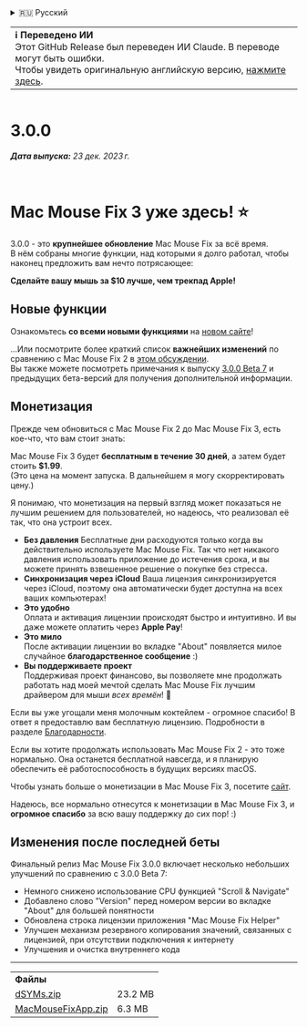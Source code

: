 <details>
<summary>🇷🇺 Русский</summary>

[🇬🇧 English (GitHub)](https://github.com/noah-nuebling/mac-mouse-fix/releases/tag/3.0.0)\
[🇦🇩 Català](https://redirect.macmousefix.com/?target=mmf-release&tag=3.0.0&locale=ca)\
[🇩🇪 Deutsch](https://redirect.macmousefix.com/?target=mmf-release&tag=3.0.0&locale=de)\
[🇪🇸 Español](https://redirect.macmousefix.com/?target=mmf-release&tag=3.0.0&locale=es)\
[🇫🇷 Français](https://redirect.macmousefix.com/?target=mmf-release&tag=3.0.0&locale=fr)\
[🇮🇩 Indonesia](https://redirect.macmousefix.com/?target=mmf-release&tag=3.0.0&locale=id)\
[🇮🇹 Italiano](https://redirect.macmousefix.com/?target=mmf-release&tag=3.0.0&locale=it)\
[🇭🇺 Magyar](https://redirect.macmousefix.com/?target=mmf-release&tag=3.0.0&locale=hu)\
[🇳🇱 Nederlands](https://redirect.macmousefix.com/?target=mmf-release&tag=3.0.0&locale=nl)\
[🇵🇱 Polski](https://redirect.macmousefix.com/?target=mmf-release&tag=3.0.0&locale=pl)\
[🇧🇷 Português (Brasil)](https://redirect.macmousefix.com/?target=mmf-release&tag=3.0.0&locale=pt-BR)\
[🇵🇹 Português (Portugal)](https://redirect.macmousefix.com/?target=mmf-release&tag=3.0.0&locale=pt-PT)\
[🇷🇴 Română](https://redirect.macmousefix.com/?target=mmf-release&tag=3.0.0&locale=ro)\
[🇸🇪 Svenska](https://redirect.macmousefix.com/?target=mmf-release&tag=3.0.0&locale=sv)\
[🇻🇳 Tiếng Việt](https://redirect.macmousefix.com/?target=mmf-release&tag=3.0.0&locale=vi)\
[🇹🇷 Türkçe](https://redirect.macmousefix.com/?target=mmf-release&tag=3.0.0&locale=tr)\
[🇨🇿 Čeština](https://redirect.macmousefix.com/?target=mmf-release&tag=3.0.0&locale=cs)\
[🇬🇷 Ελληνικά](https://redirect.macmousefix.com/?target=mmf-release&tag=3.0.0&locale=el)\
**🇷🇺 Русский**\
[🇺🇦 Українська](https://redirect.macmousefix.com/?target=mmf-release&tag=3.0.0&locale=uk)\
[🇮🇱 עברית](https://redirect.macmousefix.com/?target=mmf-release&tag=3.0.0&locale=he)\
[🇸🇦 العربية](https://redirect.macmousefix.com/?target=mmf-release&tag=3.0.0&locale=ar)\
[🇮🇳 हिन्दी](https://redirect.macmousefix.com/?target=mmf-release&tag=3.0.0&locale=hi)\
[🇹🇭 ไทย](https://redirect.macmousefix.com/?target=mmf-release&tag=3.0.0&locale=th)\
[🇨🇳 中文 (简体)](https://redirect.macmousefix.com/?target=mmf-release&tag=3.0.0&locale=zh-Hans)\
[🇨🇳 中文 (繁體)](https://redirect.macmousefix.com/?target=mmf-release&tag=3.0.0&locale=zh-Hant)\
[🇭🇰 中文（香港)](https://redirect.macmousefix.com/?target=mmf-release&tag=3.0.0&locale=zh-HK)\
[🇯🇵 日本語](https://redirect.macmousefix.com/?target=mmf-release&tag=3.0.0&locale=ja)\
[🇰🇷 한국어](https://redirect.macmousefix.com/?target=mmf-release&tag=3.0.0&locale=ko)\
[Help translate Mac Mouse Fix to different languages!](https://github.com/noah-nuebling/mac-mouse-fix/discussions/731)
</details>
<table align=><td>
<b>ℹ️ Переведено ИИ</b><br>
Этот GitHub Release был переведен ИИ Claude. В переводе могут быть ошибки.<br>
Чтобы увидеть оригинальную английскую версию, <a href="https://github.com/noah-nuebling/mac-mouse-fix/releases/tag/3.0.0">нажмите здесь</a>.
</td></table>

<table></table>

# 3.0.0
***Дата выпуска:** 23 дек. 2023 г.*

<br>

# Mac Mouse Fix 3 уже здесь! ⭐️

3.0.0 - это **крупнейшее обновление** Mac Mouse Fix за всё время.\
В нём собраны многие функции, над которыми я долго работал, чтобы наконец предложить вам нечто потрясающее:

**Сделайте вашу мышь за $10 лучше, чем трекпад Apple!**

## Новые функции

Ознакомьтесь **со всеми новыми функциями** на [новом сайте](http://macmousefix.com/)!

...Или посмотрите более краткий список **важнейших изменений** по сравнению с Mac Mouse Fix 2 в [этом обсуждении](https://github.com/noah-nuebling/mac-mouse-fix/discussions/743#discussioncomment-7938922).\
Вы также можете посмотреть примечания к выпуску [3.0.0 Beta 7](https://redirect.macmousefix.com/?target=mmf-release&tag=3.0.0-Beta-7&locale=ru) и предыдущих бета-версий для получения дополнительной информации.

## Монетизация

Прежде чем обновиться с Mac Mouse Fix 2 до Mac Mouse Fix 3, есть кое-что, что вам стоит знать:

Mac Mouse Fix 3 будет **бесплатным в течение 30 дней**, а затем будет стоить **$1.99**.\
(Это цена на момент запуска. В дальнейшем я могу скорректировать цену.)

Я понимаю, что монетизация на первый взгляд может показаться не лучшим решением для пользователей, но надеюсь, что реализовал её так, что она устроит всех.

- **Без давления**
   Бесплатные дни расходуются только когда вы действительно используете Mac Mouse Fix. Так что нет никакого давления использовать приложение до истечения срока, и вы можете принять взвешенное решение о покупке без стресса.
- **Синхронизация через iCloud**
  Ваша лицензия синхронизируется через iCloud, поэтому она автоматически будет доступна на всех ваших компьютерах!
- **Это удобно**\
   Оплата и активация лицензии происходят быстро и интуитивно. И вы даже можете оплатить через **Apple Pay**!
- **Это мило**\
   После активации лицензии во вкладке "About" появляется милое случайное **благодарственное сообщение** :)
- **Вы поддерживаете проект**\
   Поддерживая проект финансово, вы позволяете мне продолжать работать над моей мечтой сделать Mac Mouse Fix лучшим драйвером для мыши *всех времён*! 🚀

Если вы уже угощали меня молочным коктейлем - огромное спасибо! В ответ я предоставлю вам бесплатную лицензию. Подробности в разделе [Благодарности](https://github.com/noah-nuebling/mac-mouse-fix/blob/master/Acknowledgements.md#-paypal-donations).

Если вы хотите продолжать использовать Mac Mouse Fix 2 - это тоже нормально. Она останется бесплатной навсегда, и я планирую обеспечить её работоспособность в будущих версиях macOS.

Чтобы узнать больше о монетизации в Mac Mouse Fix 3, посетите [сайт](https://macmousefix.com/#price).

Надеюсь, все нормально отнесутся к монетизации в Mac Mouse Fix 3, и **огромное спасибо** за всю вашу поддержку до сих пор! :)

## Изменения после последней беты

Финальный релиз Mac Mouse Fix 3.0.0 включает несколько небольших улучшений по сравнению с 3.0.0 Beta 7:

- Немного снижено использование CPU функцией "Scroll & Navigate"
- Добавлено слово "Version" перед номером версии во вкладке "About" для большей понятности
- Обновлена строка лицензии приложения "Mac Mouse Fix Helper"
- Улучшен механизм резервного копирования значений, связанных с лицензией, при отсутствии подключения к интернету
- Улучшения и очистка внутреннего кода

---

<table align="start">
<tr>
    <td colspan=2>
        <b>Файлы</b>
    </td>
</tr>
<tr>
    <td><a href="https://github.com/noah-nuebling/mac-mouse-fix/releases/download/3.0.0/dSYMs.zip">dSYMs.zip</a></td>
    <td>23.2 MB</td>
</tr>
<tr>
    <td><a href="https://github.com/noah-nuebling/mac-mouse-fix/releases/download/3.0.0/MacMouseFixApp.zip">MacMouseFixApp.zip</a></td>
    <td>6.3 MB</td>
</tr>
</table>